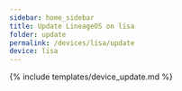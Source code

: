 ```yaml
---
sidebar: home_sidebar
title: Update LineageOS on lisa
folder: update
permalink: /devices/lisa/update
device: lisa
---
```

{% include templates/device_update.md %}
